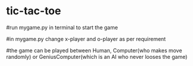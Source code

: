 # tic-tac-toe

#run mygame.py in terminal to start the game

#in mygame.py change x-player and o-player as per requirement

#the game can be played between Human, Computer(who makes move randomly) or GeniusComputer(which is an AI who never looses the game) 

